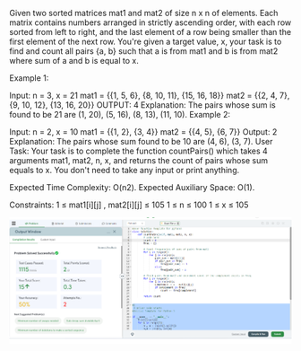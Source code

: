 Given two sorted matrices mat1 and mat2 of size n x n of elements. Each matrix contains numbers arranged in strictly ascending order, with each row sorted from left to right, and the last element of a row being smaller than the first element of the next row. You're given a target value, x, your task is to find and count all pairs {a, b} such that a is from mat1 and b is from mat2 where sum of a and b is equal to x.

Example 1:

Input: 
n = 3, x = 21
mat1 = {{1, 5, 6},
        {8, 10, 11},
        {15, 16, 18}}
mat2 = {{2, 4, 7},
        {9, 10, 12},
        {13, 16, 20}}
OUTPUT: 4
Explanation: The pairs whose sum is found to be 21 are (1, 20), (5, 16), (8, 13), (11, 10).
Example 2:

Input:
n = 2, x = 10
mat1 = {{1, 2},
        {3, 4}}
mat2 = {{4, 5},
        {6, 7}}
Output: 2
Explanation: The pairs whose sum found to be 10 are (4, 6), (3, 7).
User Task:
Your task is to complete the function countPairs() which takes 4 arguments mat1, mat2, n, x, and returns the count of pairs whose sum equals to x. You don't need to take any input or print anything.

Expected Time Complexity: O(n2).
Expected Auxiliary Space: O(1).

Constraints:
1 ≤ mat1[i][j] , mat2[i][j] ≤ 105
1 ≤ n ≤ 100
1 ≤ x ≤ 105

![](Untitled.png)